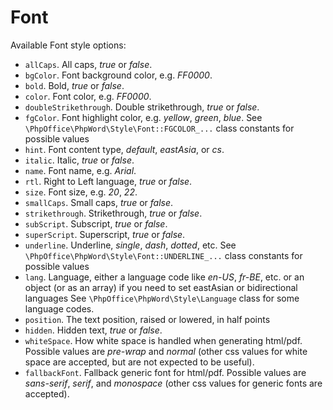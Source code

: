# Font

Available Font style options:

- ``allCaps``. All caps, *true* or *false*.
- ``bgColor``. Font background color, e.g. *FF0000*.
- ``bold``. Bold, *true* or *false*.
- ``color``. Font color, e.g. *FF0000*.
- ``doubleStrikethrough``. Double strikethrough, *true* or *false*.
- ``fgColor``. Font highlight color, e.g. *yellow*, *green*, *blue*.
   See ``\PhpOffice\PhpWord\Style\Font::FGCOLOR_...`` class constants for possible values
- ``hint``. Font content type, *default*, *eastAsia*, or *cs*.
- ``italic``. Italic, *true* or *false*.
- ``name``. Font name, e.g. *Arial*.
- ``rtl``. Right to Left language, *true* or *false*.
- ``size``. Font size, e.g. *20*, *22*.
- ``smallCaps``. Small caps, *true* or *false*.
- ``strikethrough``. Strikethrough, *true* or *false*.
- ``subScript``. Subscript, *true* or *false*.
- ``superScript``. Superscript, *true* or *false*.
- ``underline``. Underline, *single*, *dash*, *dotted*, etc.
   See ``\PhpOffice\PhpWord\Style\Font::UNDERLINE_...`` class constants for possible values
- ``lang``. Language, either a language code like *en-US*, *fr-BE*, etc. or an object (or as an array) if you need to set eastAsian or bidirectional languages
   See ``\PhpOffice\PhpWord\Style\Language`` class for some language codes.
- ``position``. The text position, raised or lowered, in half points
- ``hidden``. Hidden text, *true* or *false*.
- ``whiteSpace``. How white space is handled when generating html/pdf. Possible values are *pre-wrap* and *normal* (other css values for white space are accepted, but are not expected to be useful).
- ``fallbackFont``. Fallback generic font for html/pdf. Possible values are *sans-serif*, *serif*, and *monospace* (other css values for generic fonts are accepted).
